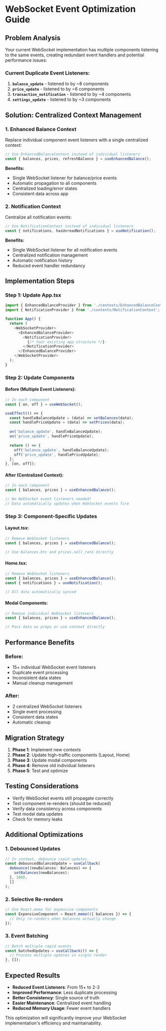 # WebSocket Event Optimization Guide

## Problem Analysis

Your current WebSocket implementation has multiple components listening to the same events, creating redundant event handlers and potential performance issues:

### Current Duplicate Event Listeners:

1. **`balance_update`** - listened to by ~8 components
2. **`price_update`** - listened to by ~6 components  
3. **`transaction_notification`** - listened to by ~4 components
4. **`settings_update`** - listened to by ~3 components

## Solution: Centralized Context Management

### 1. Enhanced Balance Context

Replace individual component event listeners with a single centralized context:

```typescript
// Use EnhancedBalanceContext instead of individual listeners
const { balances, prices, refreshBalance } = useEnhancedBalance();
```

**Benefits:**
- Single WebSocket listener for balance/price events
- Automatic propagation to all components
- Centralized loading/error states
- Consistent data across app

### 2. Notification Context

Centralize all notification events:

```typescript
// Use NotificationContext instead of individual listeners
const { notifications, hasUnreadNotifications } = useNotification();
```

**Benefits:**
- Single WebSocket listener for all notification events
- Centralized notification management
- Automatic notification history
- Reduced event handler redundancy

## Implementation Steps

### Step 1: Update App.tsx

```typescript
import { EnhancedBalanceProvider } from './contexts/EnhancedBalanceContext';
import { NotificationProvider } from './contexts/NotificationContext';

function App() {
  return (
    <WebSocketProvider>
      <EnhancedBalanceProvider>
        <NotificationProvider>
          {/* Your existing app structure */}
        </NotificationProvider>
      </EnhancedBalanceProvider>
    </WebSocketProvider>
  );
}
```

### Step 2: Update Components

#### Before (Multiple Event Listeners):
```typescript
// In each component
const { on, off } = useWebSocket();

useEffect(() => {
  const handleBalanceUpdate = (data) => setBalances(data);
  const handlePriceUpdate = (data) => setPrices(data);
  
  on('balance_update', handleBalanceUpdate);
  on('price_update', handlePriceUpdate);
  
  return () => {
    off('balance_update', handleBalanceUpdate);
    off('price_update', handlePriceUpdate);
  };
}, [on, off]);
```

#### After (Centralized Context):
```typescript
// In each component
const { balances, prices } = useEnhancedBalance();

// No WebSocket event listeners needed!
// Data automatically updates when WebSocket events fire
```

### Step 3: Component-Specific Updates

#### Layout.tsx:
```typescript
// Remove WebSocket listeners
const { balances, prices } = useEnhancedBalance();

// Use balances.btc and prices.sell_rate directly
```

#### Home.tsx:
```typescript
// Remove WebSocket listeners
const { balances, prices } = useEnhancedBalance();
const { notifications } = useNotification();

// All data automatically synced
```

#### Modal Components:
```typescript
// Remove individual WebSocket listeners
const { balances, prices } = useEnhancedBalance();

// Pass data as props or use context directly
```

## Performance Benefits

### Before:
- 15+ individual WebSocket event listeners
- Duplicate event processing
- Inconsistent data states
- Manual cleanup management

### After:
- 2 centralized WebSocket listeners
- Single event processing
- Consistent data states
- Automatic cleanup

## Migration Strategy

1. **Phase 1**: Implement new contexts
2. **Phase 2**: Update high-traffic components (Layout, Home)
3. **Phase 3**: Update modal components
4. **Phase 4**: Remove old individual listeners
5. **Phase 5**: Test and optimize

## Testing Considerations

- Verify WebSocket events still propagate correctly
- Test component re-renders (should be reduced)
- Verify data consistency across components
- Test modal data updates
- Check for memory leaks

## Additional Optimizations

### 1. Debounced Updates
```typescript
// In context, debounce rapid updates
const debouncedBalanceUpdate = useCallback(
  debounce((newBalances: Balances) => {
    setBalances(newBalances);
  }, 100),
  []
);
```

### 2. Selective Re-renders
```typescript
// Use React.memo for expensive components
const ExpensiveComponent = React.memo(({ balances }) => {
  // Only re-renders when balances actually change
});
```

### 3. Event Batching
```typescript
// Batch multiple rapid events
const batchedUpdates = useCallback(() => {
  // Process multiple updates in single render
}, []);
```

## Expected Results

- **Reduced Event Listeners**: From 15+ to 2-3
- **Improved Performance**: Less duplicate processing
- **Better Consistency**: Single source of truth
- **Easier Maintenance**: Centralized event handling
- **Reduced Memory Usage**: Fewer event handlers

This optimization will significantly improve your WebSocket implementation's efficiency and maintainability.
